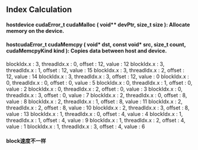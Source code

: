## Index Calculation

#### __host__ ​ __device__ ​cudaError_t cudaMalloc ( void** devPtr, size_t size ): Allocate memory on the device. 

#### __host__ ​cudaError_t cudaMemcpy ( void* dst, const void* src, size_t count, cudaMemcpyKind kind ): Copies data between host and device. 

#### 
blockIdx.x : 3, threadIdx.x : 0, offset : 12, value : 12
blockIdx.x : 3, threadIdx.x : 1, offset : 12, value : 15
blockIdx.x : 3, threadIdx.x : 2, offset : 12, value : 14
blockIdx.x : 3, threadIdx.x : 3, offset : 12, value : 0
blockIdx.x : 0, threadIdx.x : 0, offset : 0, value : 5
blockIdx.x : 0, threadIdx.x : 1, offset : 0, value : 2
blockIdx.x : 0, threadIdx.x : 2, offset : 0, value : 3
blockIdx.x : 0, threadIdx.x : 3, offset : 0, value : 7
blockIdx.x : 2, threadIdx.x : 0, offset : 8, value : 8
blockIdx.x : 2, threadIdx.x : 1, offset : 8, value : 11
blockIdx.x : 2, threadIdx.x : 2, offset : 8, value : 10
blockIdx.x : 2, threadIdx.x : 3, offset : 8, value : 13
blockIdx.x : 1, threadIdx.x : 0, offset : 4, value : 4
blockIdx.x : 1, threadIdx.x : 1, offset : 4, value : 9
blockIdx.x : 1, threadIdx.x : 2, offset : 4, value : 1
blockIdx.x : 1, threadIdx.x : 3, offset : 4, value : 6


#### block速度不一样
